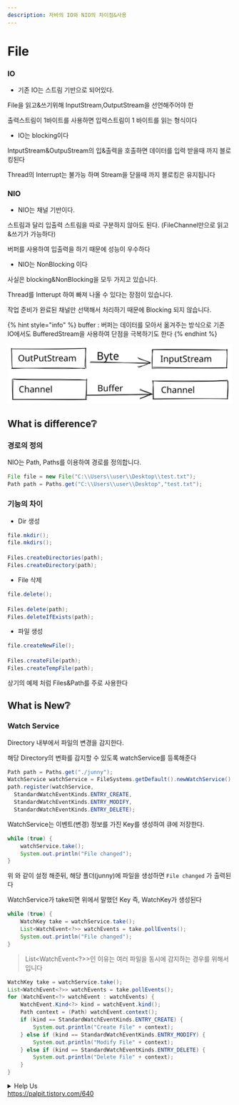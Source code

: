```yaml
---
description: 자바의 IO와 NIO의 차이점&사용
---
```


# File

### IO

* 기존 IO는 스트림 기반으로 되어있다.

File을 읽고&쓰기위해 InputStream,OutputStream을 선언해주어야 한

출력스트림이 1바이트를 사용하면 입력스트림이 1 바이트를 읽는 형식이다

* IO는 blocking이다

IntputStream\&OutpuStream의 입&출력을 호출하면 데이터를 입력 받을때 까지 블로킹된다

Thread의 Interrupt는 불가능 하며 Stream을 닫을때 까지 블로킹은 유지됩니다

### NIO

* NIO는 채널 기반이다.

스트림과 달리 입출력 스트림을 따로 구분하지 않아도 된다. (FileChannel만으로 읽고&쓰기가 가능하다)

버퍼를 사용하여 입출력을 하기 때문에 성능이 우수하다

* NIO는 NonBlocking 이다

사실은 blocking\&NonBlocking을 모두 가지고 있습니다.

Thread를 Intterupt 하여 빠져 나올 수 있다는 장점이 있습니다.

작업 준비가 완료된 채널만 선택해서 처리하기 때문에 Blocking 되지 않습니다.&#x20;

{% hint style="info" %}
buffer : 버퍼는 데이터를 모아서 옮겨주는 방식으로 기존 IO에서도 BufferedStream을 사용하여 단점을 극복하기도 한다
{% endhint %}

<img src="../../../.gitbook/assets/file.drawing (3) (1).svg" alt="" class="gitbook-drawing">

## What is difference❔

### 경로의 정의

NIO는 Path, Paths를 이용하여 경로를 정의합니다.&#x20;

```java
File file = new File("C:\\Users\\user\\Desktop\\test.txt");
Path path = Paths.get("C:\\Users\\user\\Desktop","test.txt");
```

### 기능의 차이

* Dir 생성

```java
file.mkdir(); 
file.mkdirs();

Files.createDirectories(path);
Files.createDirectory(path);
```

* File 삭제

```java
file.delete();

Files.delete(path);
Files.deleteIfExists(path);
```

* 파일 생성

```java
file.createNewFile();

Files.createFile(path);
Files.createTempFile(path);
```

상기의 예제 처럼 Files\&Path를 주로 사용한다

## What is New❔

### Watch Service

Directory 내부에서 파일의 변경을 감지한다.

해당 Directory의 변화를 감지할 수 있도록 watchService를 등록해준다

```java
Path path = Paths.get("./junny");
WatchService watchService = FileSystems.getDefault().newWatchService();
path.register(watchService, 
  StandardWatchEventKinds.ENTRY_CREATE, 
  StandardWatchEventKinds.ENTRY_MODIFY, 
  StandardWatchEventKinds.ENTRY_DELETE);
```

WatchService는 이벤트(변경) 정보를 가진 Key를 생성하여 큐에 저장한다.&#x20;

```java
while (true) {
    watchService.take();
    System.out.println("File changed");
}
```

위 와 같이 설정 해준뒤, 해당 폴더(junny)에 파일을 생성하면 `File changed` 가 출력된다

WatchService가 take되면 위에서 말했던 Key 즉, WatchKey가 생성된다

```java
while (true) {
    WatchKey take = watchService.take();
    List<WatchEvent<?>> watchEvents = take.pollEvents();
    System.out.println("File changed");
}
```

> List\<WatchEvent\<?>>인 이유는 여러 파일을 동시에 감지하는 경우를 위해서 입니다

```java
WatchKey take = watchService.take();
List<WatchEvent<?>> watchEvents = take.pollEvents();
for (WatchEvent<?> watchEvent : watchEvents) {
    WatchEvent.Kind<?> kind = watchEvent.kind();
    Path context = (Path) watchEvent.context();
    if (kind == StandardWatchEventKinds.ENTRY_CREATE) {
        System.out.println("Create File" + context);
    } else if (kind == StandardWatchEventKinds.ENTRY_MODIFY) {
        System.out.println("Modify File" + context);
    } else if (kind == StandardWatchEventKinds.ENTRY_DELETE) {
        System.out.println("Delete File" + context);
    }
}
```

<details>

<summary>Help Us<br><a href="https://palpit.tistory.com/640">https://palpit.tistory.com/640</a></summary>



</details>
